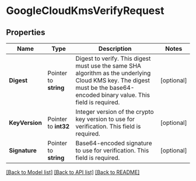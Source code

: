 # GoogleCloudKmsVerifyRequest


## Properties

Name | Type | Description | Notes
------------ | ------------- | ------------- | -------------
**Digest** | Pointer to **string** | Digest to verify. This digest must use the same SHA algorithm as the underlying Cloud KMS key. The digest must be the base64-encoded binary value. This field is required. | [optional] 
**KeyVersion** | Pointer to **int32** | Integer version of the crypto key version to use for verification. This field is required. | [optional] 
**Signature** | Pointer to **string** | Base64-encoded signature to use for verification. This field is required. | [optional] 





[[Back to Model list]](../README.md#documentation-for-models) [[Back to API list]](../README.md#documentation-for-api-endpoints) [[Back to README]](../README.md)


